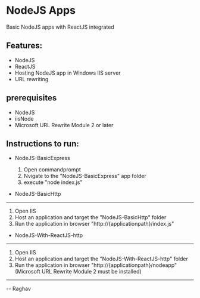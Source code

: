 NodeJS Apps
========================================

Basic NodeJS apps with ReactJS integrated

Features:
-------------
- NodeJS
- ReactJS
- Hosting NodeJS app in Windows IIS server
- URL rewriting

prerequisites
-------------------
- NodeJS
- iisNode
- Microsoft URL Rewrite Module 2 or later

Instructions to run:
-------------------
- NodeJS-BasicExpress 
  1. Open commandprompt
  2. Nvigate to the "NodeJS-BasicExpress" app folder
  3. execute "node index.js"
 
- NodeJS-BasicHttp 
----------------------
  1. Open IIS
  2. Host an application and target the "NodeJS-BasicHttp" folder
  3. Run the application in browser "http://{applicationpath}/index.js"

- NodeJS-With-ReactJS-http 
--------------------------
  1. Open IIS
  2. Host an application and target the "NodeJS-With-ReactJS-http" folder
  3. Run the application in browser "http://{applicationpath}/nodeapp" (Microsoft URL Rewrite Module 2 must be installed)

-------------------------------------------

-- Raghav


